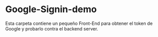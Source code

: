 # Google-Signin-demo
Esta carpeta contiene un pequeño Front-End para obtener el token de Google y probarlo contra el backend server.

